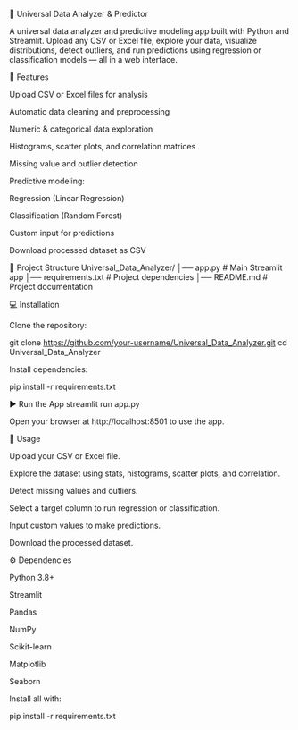 🤖 Universal Data Analyzer & Predictor

A universal data analyzer and predictive modeling app built with Python and Streamlit. Upload any CSV or Excel file, explore your data, visualize distributions, detect outliers, and run predictions using regression or classification models — all in a web interface.


🚀 Features

Upload CSV or Excel files for analysis

Automatic data cleaning and preprocessing

Numeric & categorical data exploration

Histograms, scatter plots, and correlation matrices

Missing value and outlier detection

Predictive modeling:

Regression (Linear Regression)

Classification (Random Forest)

Custom input for predictions

Download processed dataset as CSV


📂 Project Structure
Universal_Data_Analyzer/
│── app.py              # Main Streamlit app
│── requirements.txt    # Project dependencies
│── README.md           # Project documentation


💻 Installation

Clone the repository:

git clone https://github.com/your-username/Universal_Data_Analyzer.git
cd Universal_Data_Analyzer


Install dependencies:

pip install -r requirements.txt

▶️ Run the App
streamlit run app.py


Open your browser at http://localhost:8501 to use the app.

📝 Usage

Upload your CSV or Excel file.

Explore the dataset using stats, histograms, scatter plots, and correlation.

Detect missing values and outliers.

Select a target column to run regression or classification.

Input custom values to make predictions.

Download the processed dataset.


⚙️ Dependencies

Python 3.8+

Streamlit

Pandas

NumPy

Scikit-learn

Matplotlib

Seaborn

Install all with:

pip install -r requirements.txt
